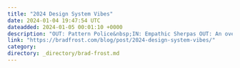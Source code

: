 ```yaml
---
title: "2024 Design System Vibes"
date: 2024-01-04 19:47:54 UTC
dateadded: 2024-01-05 00:01:10 +0000
description: "OUT: Pattern Police&nbsp;IN: Empathic Sherpas OUT: An overstuffed design system libraryIN: A thoughtful, layer-cake design system ecosystem&nbsp; OUT: Unnecessarily verbose documentationIN: Just enough, just-in-time documentation&nbsp; OUT: Single discipline-focused design systemsIN: Cross-disciplinary design systems that serve the entire org OUT: Rushing […]"
link: "https://bradfrost.com/blog/post/2024-design-system-vibes/"
category:
directory: _directory/brad-frost.md
---
```

